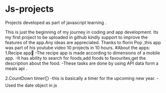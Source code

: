 # Js-projects
Projects developed as part of javascript learning .

This is just the beginning of my journey in coding and app development.
Its my first project to be uploaded in github kindly support to improve the features of the app.Any ideas are appreciated.
Thanks to florin Pop ,this app was part of his youtube video 10 projects in 10 hours.
#About the apps:
1.Recipe app🍪
  -The recipe app is made according to dimensions of a mobile app.
  -It has ability to search for foods,add foods to favourites,get the description about the food.
  -These tasks are done by using API data form a meals api .

2.CountDown timer⏲️
-this is basically a timer for the upcoming new year.
-Used the date object in js 
